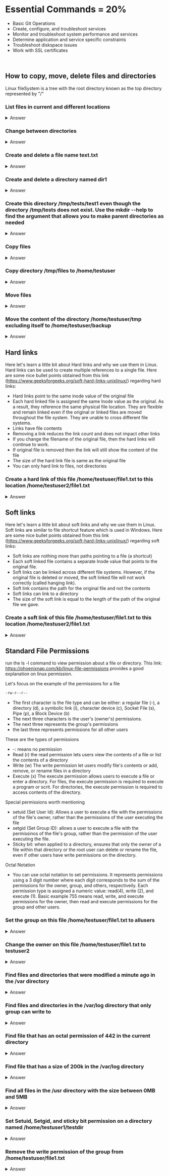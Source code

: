 # Essential Commands = 20%


* Basic Git Operations
* Create, configure, and troubleshoot services
* Monitor and troubleshoot system performance and services
* Determine application and service specific constraints
* Troubleshoot diskspace issues
* Work with SSL certificates
<br>


## How to copy, move, delete files and directories

 Linux fileSystem is a tree with the root directory known as the top directory represented by "/"

### List files in current and different locations

<details><summary>Answer</summary>

```bash
# current location
ls -la

# different location
ls -l /var/log
```

</details>

### Change between directories

<details><summary>Answer</summary>

```bash
cd /var/log                 # cd to a absolute path
cd ..                       # take us one directory up (.. is the parent directory of the current location)

```

</details>

### Create and delete a file name text.txt

<details><summary>Answer</summary>

```bash
touch text.txt              # will create an emtpy file named text.txt
rm -rf text.txt             # removes a file without prompting

```

</details>

### Create and delete a directory named dir1

<details><summary>Answer</summary>

```bash
mkdir dir1                  # make a directory named dir1
rmdir dir1                  # removes a directory without any children
rm -rf dir1                 # removes a directory recursively
```

</details>

</details>

### Create this directory /tmp/tests/test1 even though the directory /tmp/tests does not exist. Use the mkdir --help to find the argument that allows you to make parent directories as needed

<details><summary>Answer</summary>

```bash
mkdir --help                # view help for the mkdir command
mkdir -p /tmp/tests/test1   # -p, --parents no error if existing, make parent directories as needed
```

</details>

### Copy files

<details><summary>Answer</summary>

```bash
cp file1 file2              # copy file1 to file2
cp file1 /home/testuser/    # copy file to /home/testuser/ directory
cp -r dir1 /home/testuser/  # Copies dir1 recursively to /home/testuser/
```

</details>

### Copy directory /tmp/files to /home/testuser

<details><summary>Answer</summary>

```bash
cp -r /tmp/files /home/testuser/      # notice the -r meaning recursively, this is required when copying directories
```

</details>

### Move files

<details><summary>Answer</summary>

```bash
mv file1 file2              # will rename file1 to file2
mv file1 /home/testuser/    # will move file1 to /home/testuser/
```

</details>

### Move the content of the directory /home/testuser/tmp excluding itself to /home/testuser/backup

<details><summary>Answer</summary>

```bash
mv /home/test/tmp/* /home/testuser/backup/
```

</details>


## Hard links

Here let's learn a little bit about Hard links and why we use them in Linux. Hard links can be used to create multiple references to a single file. Here are some nice bullet points obtained from this link (https://www.geeksforgeeks.org/soft-hard-links-unixlinux/) regarding hard links: 

* Hard links point to the same inode value of the original file
* Each hard linked file is assigned the same Inode value as the original. As a result, they reference the same physical file location. They are flexible and remain linked even if the original or linked files are moved throughout the file system. They are unable to cross different file systems.
* Links have file contents
* Removing a link reduces the link count and does not impact other links
* If you change the filename of the original file, then the hard links will continue to work.
* If original file is removed then the link will still show the content of the file
* The size of the hard link file is same as the original file
* You can only hard link to files, not directories




### Create a hard link of this file /home/testuser/file1.txt to this location /home/testuser2/file1.txt

<details><summary>Answer</summary>

```bash
stat /home/testuser/file1.txt                           # To view the number of links (currently might be just 1)

ln /home/testuser/file1.txt /home/testuser2/file1.txt   # ln [original filename] [link name]

stat /home/testuser/file1.txt                           # To view the number of links (will now update to show that there are 2 links)
```

</details>


## Soft links

Here let's learn a little bit about soft links and why we use them in Linux. Soft links are similar to file shortcut feature which is used in Windows. Here are some nice bullet points obtained from this link (https://www.geeksforgeeks.org/soft-hard-links-unixlinux/) regarding soft links: 

* Soft links are nothing more than paths pointing to a file (a shortcut)
* Each soft linked file contains a separate Inode value that points to the original file. 
* Soft links can be linked across different file systems. However, if the original file is deleted or moved, the soft linked file will not work correctly (called hanging link).
* Soft link contains the path for the original file and not the contents
* Soft links can link to a directory
* The size of the soft link is equal to the length of the path of the original file we gave.




### Create a soft link of this file /home/testuser/file1.txt to this location /home/testuser2/file1.txt

<details><summary>Answer</summary>

```bash

ln -s /home/testuser/file1.txt /home/testuser2/file1.txt    # ln -s [original filename] [link name]


readlink /home/testuser2/file1.txt                          # to read where the link is pointing to
```

</details>



## Standard File Permissions

run the ls -l command to view permission about a file or directory. This link: https://phoenixnap.com/kb/linux-file-permissions provides a good explanation on linux permission. 

Let's focus on the example of the permissions for a file

```bash
-rw-r--r--       
```

* The first character is the file type and can be either: a regular file (-), a directory (d), a symbolic link (i), character device (c), Socket File (s), Pipe (p), a Block Device (b)
* The next three characters is the user's (owner's) permissions.
* The next three represents the group's permissions
* the last three represents permissions for all other users


These are the types of permissions

* -: means no permission
* Read (r) the read permission lets users view the contents of a file or list the contents of a directory
* Write (w) The write permission let users modify file's contents or add, remove, or rename files in a directory
* Execute (x) The execute permission allows users to execute a file or enter a directory. For files, the execute permission is required to execute a program or scrit. For directories, the execute permission is required to access contents of the directory.


Special permissions worth mentioning

* setuid (Set User Id): Allows a user to execute a file with the permissions of the file's owner, rather than the permissions of the user executing the file
* setgid (Set Group ID): allows a user to execute a file with the permissinos of the file's group, rather than the permission of the user executing the file.
* Sticky bit: when applied to a directory, ensures that only the owner of a file within that directory or the root user can delete or rename the file, even if other users have write permissions on the directory.

Octal Notation

* You can use octal notation to set permissions. It represents permissions using a 3 digit number where each digit corresponds to the sum of the permissions for the owner, group, and others, respectiveily. Each permission type is assigned a numeric value: read(4), write (2), and execute (1). Basic example 755 means read, write, and execute permissions for the owner, then read and execute permissions for the group and other users.




### Set the group on this file /home/testuser/file1.txt to allusers


<details><summary>Answer</summary>

```bash
chgrp allusers /home/testuser/file1.txt

```

</details>

### Change the owner on this file /home/testuser/file1.txt to testuser2


<details><summary>Answer</summary>

```bash
sudo chown testuser2 /home/testuser/file1.txt               # only the root user can change the owner of a file
ls -l /home/testuser/file1.txt                              # view the permission on the file

```

</details>


### Find files and directories that were modified a minute ago in the /var directory


<details><summary>Answer</summary>

```bash
find /var -cmin -1

```

</details>

### Find files and directories in the /var/log directory that only group can write to


<details><summary>Answer</summary>

```bash
find /var/log/ -perm /g=w

```

</details>

### Find file that has an octal permission of 442 in the current directory


<details><summary>Answer</summary>

```bash
find -perm 442

```

</details>

### Find file that has a size of 200k in the /var/log directory


<details><summary>Answer</summary>

```bash
find /var/log -size 200k

```

</details>


### Find all files in the /usr directory with the size between 0MB and 5MB

<details><summary>Answer</summary>

```bash
sudo find /usr -type f -size +0M -size -5M

```

</details>


### Set Setuid, Setgid, and sticky bit permission on a directory named /home/testuser1/testdir


<details><summary>Answer</summary>

```bash
chmod u+s /home/testuser1/testdir   # Setuid
chmod g+s /home/testuser1/testdir   # setGid
chmod +t /home/testuser1/testdir    # sticky bit

ls -l /home/testuser1               # to view the permissions set
```

</details>




### Remove the write permission of the group from /home/testuser/file1.txt


<details><summary>Answer</summary>

```bash
chmod g-w /home/testuser/test1.txt

```

</details>